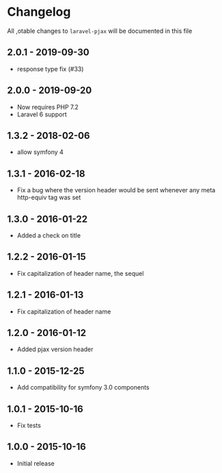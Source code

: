 # Changelog

All ,otable changes to `laravel-pjax` will be documented in this file

## 2.0.1 - 2019-09-30
- response type fix (#33)

## 2.0.0 - 2019-09-20
- Now requires PHP 7.2
- Laravel 6 support

## 1.3.2 - 2018-02-06
- allow symfony 4

## 1.3.1 - 2016-02-18
- Fix a bug where the version header would be sent whenever any meta http-equiv tag was set

## 1.3.0 - 2016-01-22
- Added a check on title

## 1.2.2 - 2016-01-15
- Fix capitalization of header name, the sequel

## 1.2.1 - 2016-01-13
- Fix capitalization of header name

## 1.2.0 - 2016-01-12
- Added pjax version header 

## 1.1.0 - 2015-12-25
- Add compatibility for symfony 3.0 components

## 1.0.1 - 2015-10-16
- Fix tests

## 1.0.0 - 2015-10-16
- Initial release
